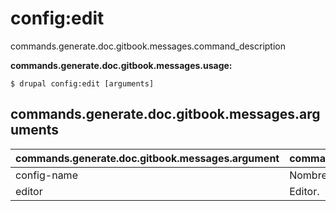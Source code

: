 # config:edit
commands.generate.doc.gitbook.messages.command_description

**commands.generate.doc.gitbook.messages.usage:**
```
$ drupal config:edit [arguments] 
```

## commands.generate.doc.gitbook.messages.arguments
commands.generate.doc.gitbook.messages.argument | commands.generate.doc.gitbook.messages.details
---------|-------------
config-name | Nombre de la configuración.
editor | Editor.
